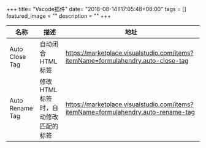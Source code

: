 +++
title= "Vscode插件"
date= "2018-08-14T17:05:48+08:00"
tags = []
featured_image = ""
description = ""
+++

|名称             |描述             |地址             |
|-----------------|-----------------|-----------------|
|Auto Close Tag|自动闭合HTML标签|https://marketplace.visualstudio.com/items?itemName=formulahendry.auto-close-tag|
|Auto Rename Tag|修改HTML标签时，自动修改匹配的标签|https://marketplace.visualstudio.com/items?itemName=formulahendry.auto-rename-tag|